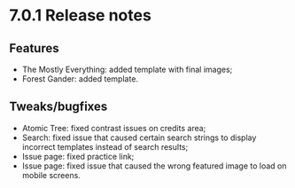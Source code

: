 # 7.0.1 Release notes

## Features
* The Mostly Everything: added template with final images;
* Forest Gander: added template.


## Tweaks/bugfixes
* Atomic Tree: fixed contrast issues on credits area;
* Search: fixed issue that caused certain search strings to display incorrect templates instead of search results;
* Issue page: fixed practice link;
* Issue page: fixed issue that caused the wrong featured image to load on mobile screens.
